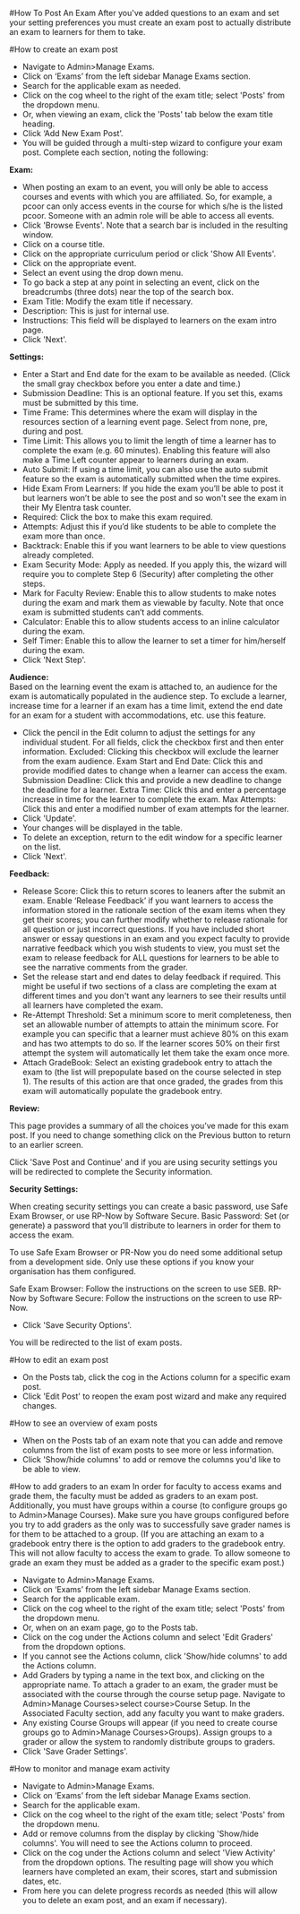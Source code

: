 #How To Post An Exam
After you've added questions to an exam and set your setting preferences you must create an exam post to actually distribute an exam to learners for them to take.

#How to create an exam post
* Navigate to Admin>Manage Exams.
* Click on ‘Exams’ from the left sidebar Manage Exams section.
* Search for the applicable exam as needed.
* Click on the cog wheel to the right of the exam title; select 'Posts' from the dropdown menu.
* Or, when viewing an exam, click the 'Posts' tab below the exam title heading.
* Click ‘Add New Exam Post’.
* You will be guided through a multi-step wizard to configure your exam post.  Complete each section, noting the following:  

**Exam:**  

* When posting an exam to an event, you will only be able to access courses and events with which you are affiliated.  So, for example, a pcoor can only access events in the course for which s/he is the listed pcoor.  Someone with an admin role will be able to access all events.  
* Click 'Browse Events'.  Note that a search bar is included in the resulting window.
* Click on a course title.
* Click on the appropriate curriculum period or click 'Show All Events'.  
* Click on the appropriate event.
* Select an event using the drop down menu.  
* To go back a step at any point in selecting an event, click on the breadcrumbs (three dots) near the top of the search box.
* Exam Title: Modify the exam title if necessary.
* Description: This is just for internal use.
* Instructions: This field will be displayed to learners on the exam intro page.
* Click 'Next'.  

**Settings:**  

* Enter a Start and End date for the exam to be available as needed. (Click the small gray checkbox before you enter a date and time.)  
* Submission Deadline: This is an optional feature.  If you set this, exams must be submitted by this time.
* Time Frame: This determines where the exam will display in the resources section of a learning event page. Select from none, pre, during and post.
* Time Limit: This allows you to limit the length of time a learner has to complete the exam (e.g. 60 minutes).  Enabling this feature will also make a Time Left counter appear to learners during an exam.  
* Auto Submit: If using a time limit, you can also use the auto submit feature so the exam is automatically submitted when the time expires.  
* Hide Exam From Learners: If you hide the exam you’ll be able to post it but learners won’t be able to see the post and so won't see the exam in their My Elentra task counter.  
* Required: Click the box to make this exam required.
* Attempts: Adjust this if you’d like students to be able to complete the exam more than once.
* Backtrack: Enable this if you want learners to be able to view questions already completed.
* Exam Security Mode: Apply as needed.  If you apply this, the wizard will require you to complete Step 6 (Security) after completing the other steps.
* Mark for Faculty Review: Enable this to allow students to make notes during the exam and mark them as viewable by faculty.  Note that once exam is submitted students can’t add comments.
* Calculator: Enable this to allow students access to an inline calculator during the exam.
* Self Timer: Enable this to allow the learner to set a timer for him/herself during the exam.
* Click 'Next Step'.  

**Audience:**  
Based on the learning event the exam is attached to, an audience for the exam is automatically populated in the audience step.  To exclude a learner, increase time for a learner if an exam has a time limit, extend the end date for an exam for a student with accommodations, etc. use this feature.  

* Click the pencil in the Edit column to adjust the settings for any individual student.  For all fields, click the checkbox first and then enter information.
Excluded: Clicking this checkbox will exclude the learner from the exam audience.
Exam Start and End Date: Click this and provide modified dates to change when a learner can access the exam.
Submission Deadline: Click this and provide a new deadline to change the deadline for a learner.
Extra Time: Click this and enter a percentage increase in time for the learner to complete the exam.
Max Attempts: Click this and enter a modified number of exam attempts for the learner.
* Click 'Update'.
* Your changes will be displayed in the table.
* To delete an exception, return to the edit window for a specific learner on the list.
* Click 'Next'.  

**Feedback:**  

* Release Score: Click this to return scores to leaners after the submit an exam.  Enable ‘Release Feedback’ if you want learners to access the information stored in the rationale section of the exam items when they get their scores; you can further modify whether to release rationale for all question or just incorrect questions.  If you have included short answer or essay questions in an exam and you expect faculty to provide narrative feedback which you wish students to view, you must set the exam to release feedback for ALL questions for learners to be able to see the narrative comments from the grader.
* Set the release start and end dates to delay feedback if required.  This might be useful if two sections of a class are completing the exam at different times and you don't want any learners to see their results until all learners have completed the exam.
* Re-Attempt Threshold: Set a minimum score to merit completeness, then set an allowable number of attempts to attain the minimum score.  For example you can specific that a learner must achieve 80% on this exam and has two attempts to do so.  If the learner scores 50% on their first attempt the system will automatically let them take the exam once more.
* Attach GradeBook: Select an existing gradebook entry to attach the exam to (the list will prepopulate based on the course selected in step 1).  The results of this action are that once graded, the grades from this exam will automatically populate the gradebook entry.  

**Review:**  

This page provides a summary of all the choices you’ve made for this exam post.  If you need to change something click on the Previous button to return to an earlier screen.

Click 'Save Post and Continue' and if you are using security settings you will be redirected to complete the Security information.

**Security Settings:**  

When creating security settings you can create a basic password, use Safe Exam Browser, or use RP-Now by Software Secure.
Basic Password: Set (or generate) a password that you’ll distribute to learners in order for them to access the exam.

To use Safe Exam Browser or PR-Now you do need some additional setup from a development side.  Only use these options if you know your organisation has them configured.

Safe Exam Browser: Follow the instructions on the screen to use SEB.
RP-Now by Software Secure: Follow the instructions on the screen to use RP-Now.  
* Click 'Save Security Options'.

You will be redirected to the list of exam posts.

#How to edit an exam post  
* On the Posts tab, click the cog in the Actions column for a specific exam post.  
* Click 'Edit Post' to reopen the exam post wizard and make any required changes.

#How to see an overview of exam posts  
* When on the Posts tab of an exam note that you can adde and remove columns from the list of exam posts to see more or less information.  
* Click 'Show/hide columns' to add or remove the columns you'd like to be able to view.  

#How to add graders to an exam
In order for faculty to access exams and grade them, the faculty must be added as graders to an exam post.  Additionally, you must have groups within a course (to configure groups go to Admin>Manage Courses).  Make sure you have groups configured before you try to add graders as the only was to successfully save grader names is for them to be attached to a group.  (If you are attaching an exam to a gradebook entry there is the option to add graders to the gradebook entry.  This will not allow faculty to access the exam to grade.  To allow someone to grade an exam they must be added as a grader to the specific exam post.)  

* Navigate to Admin>Manage Exams.
* Click on ‘Exams’ from the left sidebar Manage Exams section.
* Search for the applicable exam.
* Click on the cog wheel to the right of the exam title; select 'Posts' from the dropdown menu.
* Or, when on an exam page, go to the Posts tab.
* Click on the cog under the Actions column and select 'Edit Graders' from the dropdown options.  
* If you cannot see the Actions column, click 'Show/hide columns' to add the Actions column.
* Add Graders by typing a name in the text box, and clicking on the appropriate name.  To attach a grader to an exam, the grader must be associated with the course through the course setup page.  Navigate to Admin>Manage Courses>select course>Course Setup.  In the Associated Faculty section, add any faculty you want to make graders.
* Any existing Course Groups will appear (if you need to create course groups go to Admin>Manage Courses>Groups).  Assign groups to a grader or allow the system to randomly distribute groups to graders.  
* Click 'Save Grader Settings'.

#How to monitor and manage exam activity
* Navigate to Admin>Manage Exams.
* Click on ‘Exams’ from the left sidebar Manage Exams section.
* Search for the applicable exam.
* Click on the cog wheel to the right of the exam title; select 'Posts' from the dropdown menu.
* Add or remove columns from the display by clicking 'Show/hide columns'.  You will need to see the Actions column to proceed.
* Click on the cog under the Actions column and select 'View Activity' from the dropdown options. The resulting page will show you which learners have completed an exam, their scores, start and submission dates, etc.  
* From here you can delete progress records as needed (this will allow you to delete an exam post, and an exam if necessary).
